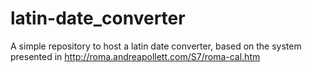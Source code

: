 # latin-date_converter
A simple repository to host a latin date converter, based on the system presented in http://roma.andreapollett.com/S7/roma-cal.htm
